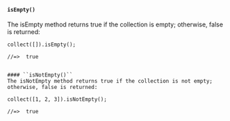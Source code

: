 #### ``isEmpty()``
The isEmpty method returns true if the collection is empty; otherwise, false is returned:
	
	collect([]).isEmpty();
	
	//=>  true
	
	
	#### ``isNotEmpty()``
	The isNotEmpty method returns true if the collection is not empty; otherwise, false is returned:
	
	collect([1, 2, 3]).isNotEmpty();
	
	//=>  true